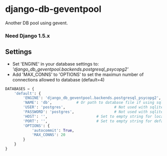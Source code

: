 django-db-geventpool
====================

Another DB pool using gevent.

### Need Django 1.5.x



Settings
---------

  * Set 'ENGINE' in your database settings to: <i>'django_db_geventpool.backends.postgresql_psycopg2'</i>
  * Add 'MAX_CONNS' to 'OPTIONS' to set the maximun number of connections allowed to database (default=4)
  
```python
DATABASES = {
    'default': {
        'ENGINE': 'django_db_geventpool.backends.postgresql_psycopg2',
        'NAME': 'db',           # Or path to database file if using sqlite3.
        'USER': 'postgres',                      # Not used with sqlite3.
        'PASSWORD': 'postgres',                  # Not used with sqlite3.
        'HOST': '',                      # Set to empty string for localhost. Not used with sqlite3.
        'PORT': '',                      # Set to empty string for default. Not used with sqlite3.
        'OPTIONS': {
            'autocommit': True,
            'MAX_CONNS': 20
        }
    }
}
```
